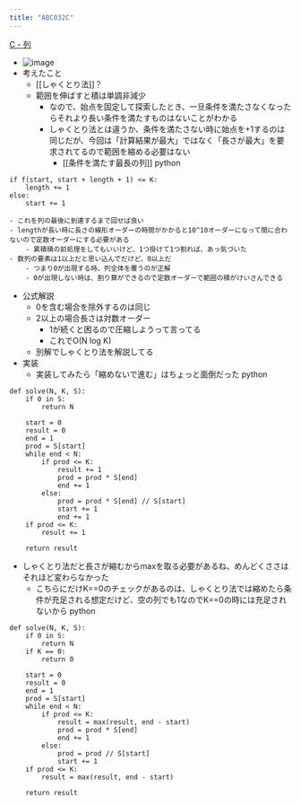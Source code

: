 ```yaml
---
title: "ABC032C"
---
```


[C - 列](https://atcoder.jp/contests/abc032/tasks/abc032_c)
- ![image](https://gyazo.com/47719be25ce60aaeff7678ae9cd28aae/thumb/1000)
- 考えたこと
    - [[しゃくとり法]]？
    - 範囲を伸ばすと積は単調非減少
        - なので、始点を固定して探索したとき、一旦条件を満たさなくなったらそれより長い条件を満たすものはないことがわかる
        - しゃくとり法とは違うか、条件を満たさない時に始点を+1するのは同じだが、今回は「計算結果が最大」ではなく「長さが最大」を要求されてるので範囲を縮める必要はない
            - [[条件を満たす最長の列]]
python

```
if f(start, start + length + 1) <= K:
	length += 1
else:
	start += 1
```

    - これを列の最後に到達するまで回せば良い
    - lengthが長い時に長さの線形オーダーの時間がかかると10^10オーダーになって間に合わないので定数オーダーにする必要がある
        - 累積積の前処理をしてもいいけど、1つ掛けて1つ割れば、あっ気づいた
    - 数列の要素は1以上だと思い込んでだけど、0以上だ
        - つまり0が出現する時、列全体を覆うのが正解
        - 0が出現しない時は、割り算ができるので定数オーダーで範囲の積がけいさんできる
- 公式解説
    - 0を含む場合を除外するのは同じ
    - 2以上の場合長さは対数オーダー
        - 1が続くと困るので圧縮しようって言ってる
        - これでO(N log K)
    - 別解でしゃくとり法を解説してる
- 実装
    - 実装してみたら「縮めないで進む」はちょっと面倒だった
python

```
def solve(N, K, S):
    if 0 in S:
        return N

    start = 0
    result = 0
    end = 1
    prod = S[start]
    while end < N:
        if prod <= K:
            result += 1
            prod = prod * S[end]
            end += 1
        else:
            prod = prod * S[end] // S[start]
            start += 1
            end += 1
    if prod <= K:
        result += 1

    return result
```

- しゃくとり法だと長さが縮むからmaxを取る必要があるね、めんどくささはそれほど変わらなかった
    - こちらにだけK==0のチェックがあるのは、しゃくとり法では縮めたら条件が充足される想定だけど、空の列でも1なのでK==0の時には充足されないから
python

```
def solve(N, K, S):
    if 0 in S:
        return N
    if K == 0:
        return 0

    start = 0
    result = 0
    end = 1
    prod = S[start]
    while end < N:
        if prod <= K:
            result = max(result, end - start)
            prod = prod * S[end]
            end += 1
        else:
            prod = prod // S[start]
            start += 1
    if prod <= K:
        result = max(result, end - start)

    return result
```


